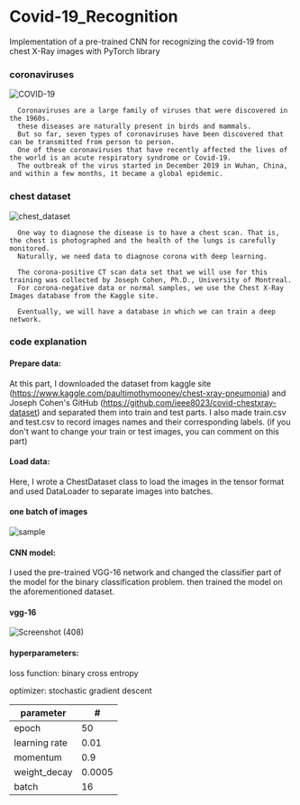 # Covid-19_Recognition
Implementation of a pre-trained CNN for recognizing the covid-19 from chest X-Ray images with PyTorch library

### coronaviruses
![COVID-19](https://user-images.githubusercontent.com/85555218/127903018-7cd2ee42-7e15-4988-88ee-7ad6addfc347.png)

      Coronaviruses are a large family of viruses that were discovered in the 1960s. 
      these diseases are naturally present in birds and mammals. 
      But so far, seven types of coronaviruses have been discovered that can be transmitted from person to person. 
      One of these coronaviruses that have recently affected the lives of the world is an acute respiratory syndrome or Covid-19. 
      The outbreak of the virus started in December 2019 in Wuhan, China, and within a few months, it became a global epidemic.

### chest dataset
![chest_dataset](https://user-images.githubusercontent.com/85555218/127903321-afd46702-a945-4d69-af17-01596cf4ff6d.png)

      One way to diagnose the disease is to have a chest scan. That is, the chest is photographed and the health of the lungs is carefully monitored.
      Naturally, we need data to diagnose corona with deep learning. 
      
      The corona-positive CT scan data set that we will use for this training was collected by Joseph Cohen, Ph.D., University of Montreal.
      For corona-negative data or normal samples, we use the Chest X-Ray Images database from the Kaggle site. 

      Eventually, we will have a database in which we can train a deep network.

### code explanation

#### Prepare data: 
At this part, I downloaded the dataset from kaggle site (https://www.kaggle.com/paultimothymooney/chest-xray-pneumonia) and Joseph Cohen's GitHub (https://github.com/ieee8023/covid-chestxray-dataset) and separated them into train and test parts. I also made train.csv and test.csv to record images names and their corresponding labels. (if you don't want to change your train or test images, you can comment on this part)

#### Load data:
Here, I wrote a ChestDataset class to load the images in the tensor format and used DataLoader to separate images into batches.

#### one batch of images
![sample](https://user-images.githubusercontent.com/85555218/128534833-e265ad28-a717-4fbf-9a37-50122974611e.png)

#### CNN model:
I used the pre-trained VGG-16 network and changed the classifier part of the model for the binary classification problem. then trained the model on the aforementioned dataset.

#### vgg-16
![Screenshot (408)](https://user-images.githubusercontent.com/85555218/128536182-07f87459-d651-460b-98fe-1c4a894a572f.png)

#### hyperparameters:

loss function: binary cross entropy

optimizer: stochastic gradient descent

parameter | #
------------ | -------------
epoch  | 50
learning rate | 0.01
momentum  | 0.9
weight_decay | 0.0005
batch | 16

